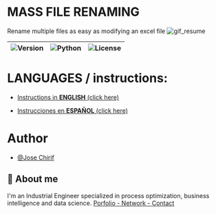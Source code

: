 # MASS FILE RENAMING 
Rename multiple files as easy as modifying an excel file
![gif_resume](https://github.com/user-attachments/assets/1f7a9477-ddc0-4e3f-a747-4d48567e4b85)

| ![Version](https://img.shields.io/badge/version-0.0.0-blue) | ![Python](https://img.shields.io/badge/python-3.11.5-blue) | ![License](https://img.shields.io/badge/license-MIT-green) |
|---------|---------|---------|




# LANGUAGES / instructions:
- [Instructions in **ENGLISH** (click here)](https://github.com/JoseChirif/Mass-file-renaming/blob/main/instructions/Instructions%20-%20en.md)

- [Instrucciones en **ESPAÑOL** (click here)](https://github.com/JoseChirif/Mass-file-renaming/blob/main/instructions/Instructions%20-%20es.md)




# Author
- [@Jose Chirif](https://github.com/JoseChirif)

## 🚀 About me
I'm an Industrial Engineer specialized in process optimization, business intelligence and data science.
[Porfolio - Network - Contact](https://linktr.ee/jchirif)








